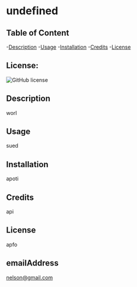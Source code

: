 # undefined

  ## Table of Content
  -[Description](#Description)
  -[Usage](#Usage)
  -[Installation](#Installation)
  -[Credits](#credits)
  -[License](#license)

  ## License:
  ![GitHub license](https://img.shields.io/badge/license-apfo-blue.svg)


  ## Description
  worl

  ## Usage
  sued

  ## Installation
  apoti

  ## Credits
  api

  ## License
  apfo

  ## emailAddress
  nelson@gmail.com

